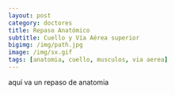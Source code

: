 ```yaml
---
layout: post
category: doctores
title: Repaso Anatómico 
subtitle: Cuello y Vía Aérea superior
bigimg: /img/path.jpg
image: /img/sx.gif 
tags: [anatomia, cuello, musculos, via aerea]
---
```


aquí va un repaso de anatomia 

